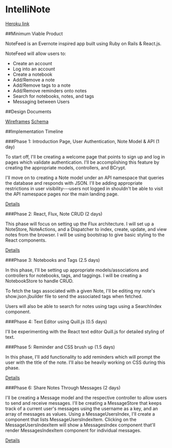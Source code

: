 # IntelliNote

[heroku]: http://note-feed.herokuapp.com
[wireframes]: ./docs/wireframes.md
[schema]: ./docs/schema.md
[phase-one]: ./docs/phases/phase1.md
[phase-two]: ./docs/phases/phase2.md
[phase-three]: ./docs/phases/phase3.md
[phase-five]: ./docs/phases/phase5.md
[phase-six]: ./docs/phases/phase6.md


[Heroku link][heroku]

##Minimum Viable Product

NoteFeed is an Evernote inspired app built using Ruby on Rails & React.js.

NoteFeed will allow users to:

* Create an account
* Log into an account
* Create a notebook
* Add/Remove a note
* Add/Remove tags to a note
* Add/Remove reminders onto notes
* Search for notebooks, notes, and tags
* Messaging between Users

##Design Documents

[Wireframes][wireframes]
[Schema][schema]

##Implementation Timeline

###Phase 1: Introduction Page, User Authentication, Note Model & API (1 day)

To start off, I'll be creating a welcome page that points to sign up and log in pages which validate authentication. I'll be accomplishing this feature by creating the appropriate models, controllers, and BCrypt.

I'll move on to creating a Note model under an API namespace that queries the database and responds with JSON. I'll be adding appropriate restrictions in user visibility---users not logged in shouldn't be able to visit the API namespace pages nor the main landing page.

[Details][phase-one]

###Phase 2: React, Flux, Note CRUD (2 days)

This phase will focus on setting up the Flux architecture. I will set up a NoteStore, NoteActions, and a Dispatcher to index, create, update, and view notes from the browser. I will be using bootstrap to give basic styling to the React components.

[Details][phase-two]

###Phase 3: Notebooks and Tags (2.5 days)

In this phase, I'll be setting up appropriate models/associations and controllers for notebooks, tags, and taggings. I will be creating a NotebookStore to handle CRUD.

To fetch the tags associated with a given Note, I'll be editing my note's show.json.jbuilder file to send the associated tags when fetched.

Users will also be able to search for notes using tags using a SearchIndex component.

###Phase 4: Text Editor using Quill.js (0.5 days)

I'll be experimenting with the React text editor Quill.js for detailed styling of text.

###Phase 5: Reminder and CSS brush up (1.5 days)

In this phase, I'll add functionality to add reminders which will prompt the user with the title of the note. I'll also be heavily working on CSS during this phase.

[Details][phase-five]

###Phase 6: Share Notes Through Messages (2 days)

I'll be creating a Message model and the respective controller to allow users to send and receive messages. I'll be creating a MessageStore that keeps track of a current user's messages using the username as a key, and an array of messages as values. Using a MessageUsersIndex, I'll create a component that lists MessageUsersIndexItem. Clicking on the MessageUsersIndexItem will show a MessagesIndex component that'll render MessagesIndexItem component for individual messages.

[Details][phase-six]
